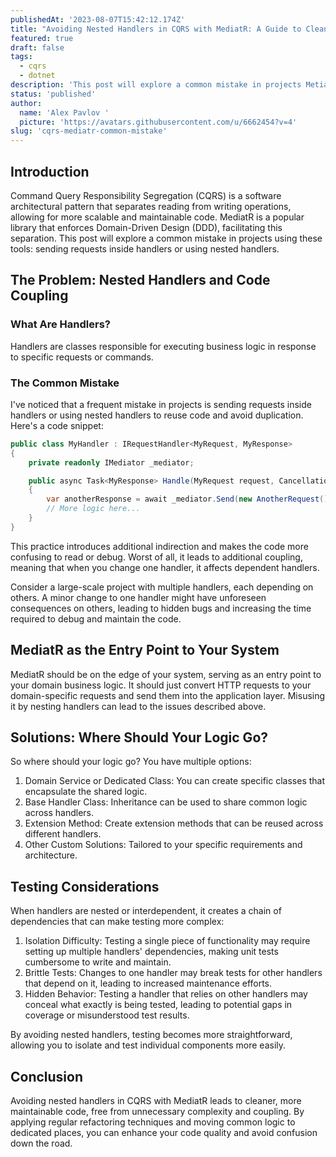 ```yaml
---
publishedAt: '2023-08-07T15:42:12.174Z'
title: "Avoiding Nested Handlers in CQRS with MediatR: A Guide to Cleaner Code"
featured: true
draft: false
tags:
  - cqrs
  - dotnet
description: 'This post will explore a common mistake in projects MetiatR and CQRS.'
status: 'published'
author:
  name: 'Alex Pavlov '
  picture: 'https://avatars.githubusercontent.com/u/6662454?v=4'
slug: 'cqrs-mediatr-common-mistake'
---
```


## Introduction

Command Query Responsibility Segregation (CQRS) is a software architectural pattern that separates reading from writing operations, allowing for more scalable and maintainable code. MediatR is a popular library that enforces Domain-Driven Design (DDD), facilitating this separation. This post will explore a common mistake in projects using these tools: sending requests inside handlers or using nested handlers.

## The Problem: Nested Handlers and Code Coupling

### What Are Handlers?

Handlers are classes responsible for executing business logic in response to specific requests or commands.

### The Common Mistake

I've noticed that a frequent mistake in projects is sending requests inside handlers or using nested handlers to reuse code and avoid duplication. Here's a code snippet:

```csharp
public class MyHandler : IRequestHandler<MyRequest, MyResponse>
{
    private readonly IMediator _mediator;

    public async Task<MyResponse> Handle(MyRequest request, CancellationToken cancellationToken)
    {
        var anotherResponse = await _mediator.Send(new AnotherRequest(), cancellationToken);
        // More logic here...
    }
}
```

This practice introduces additional indirection and makes the code more confusing to read or debug. Worst of all, it leads to additional coupling, meaning that when you change one handler, it affects dependent handlers.

Consider a large-scale project with multiple handlers, each depending on others. A minor change to one handler might have unforeseen consequences on others, leading to hidden bugs and increasing the time required to debug and maintain the code.

## MediatR as the Entry Point to Your System

MediatR should be on the edge of your system, serving as an entry point to your domain business logic. It should just convert HTTP requests to your domain-specific requests and send them into the application layer. Misusing it by nesting handlers can lead to the issues described above.

## Solutions: Where Should Your Logic Go?

So where should your logic go? You have multiple options:

1. Domain Service or Dedicated Class: You can create specific classes that encapsulate the shared logic.
2. Base Handler Class: Inheritance can be used to share common logic across handlers.
3. Extension Method: Create extension methods that can be reused across different handlers.
4. Other Custom Solutions: Tailored to your specific requirements and architecture.

## Testing Considerations

When handlers are nested or interdependent, it creates a chain of dependencies that can make testing more complex:

1. Isolation Difficulty: Testing a single piece of functionality may require setting up multiple handlers' dependencies, making unit tests cumbersome to write and maintain.
2. Brittle Tests: Changes to one handler may break tests for other handlers that depend on it, leading to increased maintenance efforts.
3. Hidden Behavior: Testing a handler that relies on other handlers may conceal what exactly is being tested, leading to potential gaps in coverage or misunderstood test results.

By avoiding nested handlers, testing becomes more straightforward, allowing you to isolate and test individual components more easily.

## Conclusion

Avoiding nested handlers in CQRS with MediatR leads to cleaner, more maintainable code, free from unnecessary complexity and coupling. By applying regular refactoring techniques and moving common logic to dedicated places, you can enhance your code quality and avoid confusion down the road.
